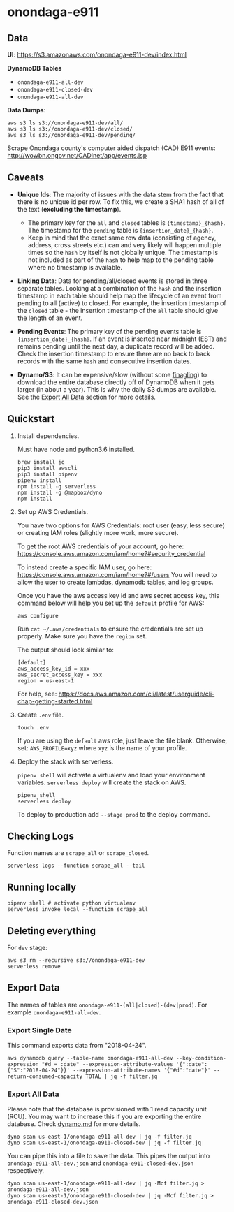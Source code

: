 # onondaga-e911

## Data

**UI**: https://s3.amazonaws.com/onondaga-e911-dev/index.html

**DynamoDB Tables**

- `onondaga-e911-all-dev`
- `onondaga-e911-closed-dev`
- `onondaga-e911-all-dev`

**Data Dumps**:

```
aws s3 ls s3://onondaga-e911-dev/all/
aws s3 ls s3://onondaga-e911-dev/closed/
aws s3 ls s3://onondaga-e911-dev/pending/
```

Scrape Onondaga county's computer aided dispatch (CAD) E911 events: http://wowbn.ongov.net/CADInet/app/events.jsp

## Caveats

- **Unique Ids**: The majority of issues with the data stem from the fact that there is no unique id per row. To fix this, we create a SHA1 hash of all of the text (**excluding the timestamp**).
	- The primary key for the `all` and `closed` tables is `{timestamp}_{hash}`. The timestamp for the `pending` table is `{insertion_date}_{hash}`.
	- Keep in mind that the exact same row data (consisting of agency, address, cross streets etc.) can and very likely will happen multiple times so the `hash` by itself is not globally unique. The timestamp is not included as part of the `hash` to help map to the pending table where no timestamp is available.

- **Linking Data**: Data for pending/all/closed events is stored in three separate tables. Looking at a combination of the `hash` and the insertion timestamp in each table should help map the lifecycle of an event from pending to all (active) to closed. For example, the insertion timestamp of the `closed` table - the insertion timestamp of the `all` table should give the length of an event.

- **Pending Events**: The primary key of the pending events table is `{insertion_date}_{hash}`. If an event is inserted near midnight (EST) and remains pending until the next day, a duplicate record will be added. Check the insertion timestamp to ensure there are no back to back records with the same `hash` and consecutive insertion dates.

- **Dynamo/S3**: It can be expensive/slow (without some [finagling](./dynamodb.md)) to download the entire database directly off of DynamoDB when it gets larger (in about a year). This is why the daily S3 dumps are available. See the [Export All Data](#export-all-data) section for more details.

## Quickstart

1. Install dependencies.

	Must have node and python3.6 installed.

	```
	brew install jq
	pip3 install awscli
	pip3 install pipenv
	pipenv install
	npm install -g serverless
	npm install -g @mapbox/dyno
	npm install
	```

2. Set up AWS Credentials.

	You have two options for AWS Credentials: root user (easy, less secure) or creating IAM roles (slightly more work, more secure).

	To get the root AWS credentials of your account, go here: https://console.aws.amazon.com/iam/home?#security_credential

	To instead create a specific IAM user, go here: https://console.aws.amazon.com/iam/home?#/users You will need to allow the user to create lambdas, dynamodb tables, and log groups.

	Once you have the aws access key id and aws secret access key, this command below will help you set up the `default` profile for AWS:

	```
	aws configure
	```

	Run `cat ~/.aws/credentials` to ensure the credentials are set up properly. Make sure you have the `region` set.

	The output should look similar to:

	```
	[default]
	aws_access_key_id = xxx
	aws_secret_access_key = xxx
	region = us-east-1
	```

	For help, see: https://docs.aws.amazon.com/cli/latest/userguide/cli-chap-getting-started.html

3. Create `.env` file.

	```
	touch .env
	```

	If you are using the `default` aws role, just leave the file blank. Otherwise, set: `AWS_PROFILE=xyz` where `xyz` is the name of your profile.

4. Deploy the stack with serverless.

	`pipenv shell` will activate a virtualenv and load your environment variables. `serverless deploy` will create the stack on AWS.

	```
	pipenv shell
	serverless deploy
	```

	To deploy to production add `--stage prod` to the deploy command.

## Checking Logs

Function names are `scrape_all` or `scrape_closed`.

```
serverless logs --function scrape_all --tail
```

## Running locally

```
pipenv shell # activate python virtualenv
serverless invoke local --function scrape_all
```

## Deleting everything

For `dev` stage:

```
aws s3 rm --recursive s3://onondaga-e911-dev
serverless remove
```

## Export Data

The names of tables are `onondaga-e911-(all|closed)-(dev|prod)`. For example `onondaga-e911-all-dev`.

### Export Single Date

This command exports data from "2018-04-24".

```
aws dynamodb query --table-name onondaga-e911-all-dev --key-condition-expression "#d = :date" --expression-attribute-values '{":date": {"S":"2018-04-24"}}' --expression-attribute-names '{"#d":"date"}' --return-consumed-capacity TOTAL | jq -f filter.jq
```

### Export All Data

Please note that the database is provisioned with 1 read capacity unit (RCU). You may want to increase this if you are exporting the entire database. Check [dynamo.md](./dynamo.md) for more details.

```
dyno scan us-east-1/onondaga-e911-all-dev | jq -f filter.jq
dyno scan us-east-1/onondaga-e911-closed-dev | jq -f filter.jq
```

You can pipe this into a file to save the data. This pipes the output into `onondaga-e911-all-dev.json` and `onondaga-e911-closed-dev.json` respectively.

```
dyno scan us-east-1/onondaga-e911-all-dev | jq -Mcf filter.jq > onondaga-e911-all-dev.json
dyno scan us-east-1/onondaga-e911-closed-dev | jq -Mcf filter.jq > onondaga-e911-closed-dev.json
```
